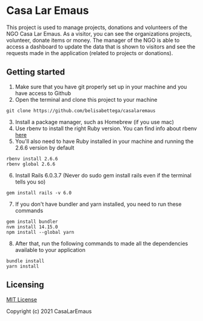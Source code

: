 # Casa Lar Emaus
This project is used to manage projects, donations and volunteers of the NGO Casa Lar Emaus. As a visitor, you can see the organizations projects, volunteer, donate items or money. The manager of the NGO is able to access a dashboard to update the data that is shown to visitors and see the requests made in the application (related to projects or donations).

## Getting started
1) Make sure that you have git properly set up in your machine and you have access to Github
2) Open the terminal and clone this project to your machine

```
git clone https://github.com/belisabettega/casalaremaus
```

3) Install a package manager, such as Homebrew (if you use mac)
4) Use rbenv to install the right Ruby version. You can find info about rbenv [here](https://github.com/rbenv/rbenv)
5) You'll also need to have Ruby installed in your machine and running the 2.6.6 version by default
```
rbenv install 2.6.6
rbenv global 2.6.6
```
6) Install Rails 6.0.3.7 (Never do sudo gem install rails even if the terminal tells you so)
```
gem install rails -v 6.0
```
7) If you don't have bundler and yarn installed, you need to run these commands
```
gem install bundler
nvm install 14.15.0
npm install --global yarn
```
8) After that, run the following commands to made all the dependencies available to your application
```
bundle install
yarn install
```
## Licensing
[MIT License](https://choosealicense.com/licenses/mit/#)

Copyright (c) 2021 CasaLarEmaus
